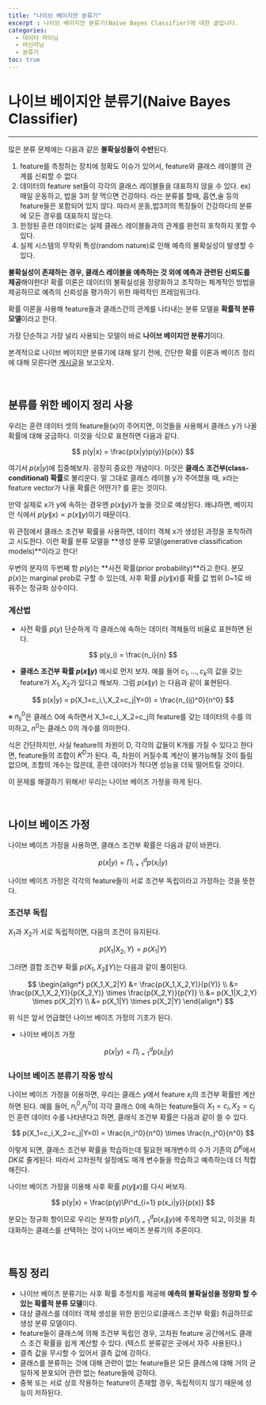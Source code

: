```yaml
---
title: "나이브 베이지안 분류기"
excerpt : 나이브 베이지안 분류기(Naive Bayes Classifier)에 대한 글입니다.
categories:
  - 데이터 마이닝
  - 머신러닝
  - 분류기
toc: true
---
```


# 나이브 베이지안 분류기(Naive Bayes Classifier)
---

많은 분류 문제에는 다음과 같은 **불확실성들이 수반**된다.

1. feature를 측정하는 장치에 정확도 이슈가 있어서, feature와 클래스 레이블의 관계를 신뢰할 수 없다.
2. 데이터의 feature set들이 각각의 클래스 레이블들을 대표하지 않을 수 있다.
  ex) 매일 운동하고, 밥을 3끼 잘 먹으면 건강하다. 라는 분류를 할때, 흡연,술 등의 feature들은 포함되어 있지 않다. 따라서 
  운동,밥3끼의 특징들이 건강하다의 분류에 모든 경우를 대표하지 않는다.  
3. 한정된 훈련 데이터로는 실제 클래스 레이블들과의 관계를 완전히 포착하지 못할 수 있다. 
4. 실제 시스템의 무작위 특성(random nature)로 인해 예측의 불확실성이 발생할 수 있다.

**불확실성이 존재하는 경우, 클래스 레이블을 예측하는 것 외에 예측과 관련된 신뢰도를 제공**해야한다!
확률 이론은 데이터의 불확실성을 정량화하고 조작하는 체계적인 방법을 제공하므로 예측의 신뢰성을 평가하기 위한 매력적인 프레임워크다.

확률 이론을 사용해 feature들과 클래스간의 관계를 나타내는 분류 모델을 **확률적 분류 모델**이라고 한다. 

가장 단순하고 가장 널리 사용되는 모델이 바로 **나이브 베이지안 분류기**이다.

본격적으로 나이브 베이지안 분류기에 대해 알기 전에, 간단한 확률 이론과 베이즈 정리에 대해 모른다면 [게시글](https://yhyuntak.github.io/%ED%8C%A8%ED%84%B4%20%EC%9D%B8%EC%8B%9D%EA%B3%BC%20%EB%A8%B8%EC%8B%A0%20%EB%9F%AC%EB%8B%9D/%EA%B0%84%EB%8B%A8%ED%95%9C-%ED%99%95%EB%A5%A0-%EA%B0%9C%EB%85%90%EB%93%A4/)을 보고오자.

<br/>

## 분류를 위한 베이지 정리 사용

우리는 훈련 데이터 셋의 feature들(x)이 주어지면, 이것들을 사용해서 클래스 y가 나올 확률에 대해 궁금하다. 이것을 식으로 표현하면 다음과 같다.

$$
p(y|x) = \frac{p(x|y)p(y)}{p(x)}
$$

여기서 $p(x|y)$에 집중해보자. 굉장히 중요한 개념이다. 이것은 **클래스 조건부(class-conditional) 확률**로 불리운다.
말 그대로 클래스 레이블 y가 주어졌을 때, x라는 feature vector가 나올 확률은 어떤가? 를 묻는 것이다.

만약 실제로 x가 y에 속하는 경우엔 $p(x\|y)$가 높을 것으로 예상된다. 왜냐하면, 베이지안 식에서 $p(y\|x) \propto p(x\|y)$이기 때문이다.

위 관점에서 클래스 조건부 확률을 사용하면, 데이터 객체 x가 생성된 과정을 포착하려고 시도한다. 이런 확률 분류 모델을 **생성 분류 모델(generative classification models)**이라고 한다!

우변의 분자의 두번째 항 $p(y)$는 **사전 확률(prior probability)**라고 한다. 분모 $p(x)$는 marginal prob로 구할 수 있는데, 사후 확률 $p(y\|x)$를 확률 값 범위 0~1로 바꿔주는 정규화 상수이다.

### 계산법

* 사전 확률 $p(y)$
단순하게 각 클래스에 속하는 데이터 객체들의 비율로 표현하면 된다. 

$$
p(y_i) = \frac{n_i}{n}
$$

* **클래스 조건부 확률 $p(x\|y)$**
예시로 먼저 보자. 예를 들어 $c_1,...,c_k$의 값을 갖는 feature가 $X_1,X_2$가 있다고 해보자. 그럼 $p(x\|y)$ 는 다음과 같이 표현된다.

$$
p(x|y) = p(X_1=c_i,\,X_2=c_j|Y=0) = \frac{n_{ij}^0}{n^0}
$$

※ $n_{ij}^0$은 클래스 0에 속하면서 X_1=c_i,\,X_2=c_j의 feature를 갖는 데이터의 수를 의미하고, $n^0$는 클래스 0의 개수를 의미한다.

식은 간단하지만, 사실 feature의 차원이 D, 각각의 값들이 K개를 가질 수 있다고 한다면, feature들의 조합이 $K^D$가 된다. 즉, 차원이 커질수록 계산이 불가능해질 것이 틀림없으며,
조합의 개수는 많은데, 훈련 데이터가 적다면 성능을 더욱 떨어트릴 것이다.

이 문제를 해결하기 위해서! 우리는 나이브 베이즈 가정을 하게 된다.

<br/>

## 나이브 베이즈 가정

나이브 베이즈 가정을 사용하면, 클래스 조건부 확률은 다음과 같이 바뀐다.

$$
p(x|y) = \Pi_{i=1}^d p(x_i|y)
$$

나이브 베이즈 가정은 각각의 feature들이 서로 조건부 독립이라고 가정하는 것을 뜻한다. 

### 조건부 독립

$X_1$과 $X_2$가 서로 독립적이면, 다음의 조건이 유지된다.

$$
p(X_1|X_2,Y)=p(X_1|Y)
$$

그러면 결합 조건부 확률 $p(X_1,X_2\|Y)$는 다음과 같이 풀이된다.

$$
\begin{align*}
p(X_1,X_2|Y) &= \frac{p(X_1,X_2,Y)}{p(Y)}  \\
&= \frac{p(X_1,X_2,Y)}{p(X_2,Y)} \times \frac{p(X_2,Y)}{p(Y)} \\
&= p(X_1|X_2,Y) \times p(X_2|Y) \\
&= p(X_1|Y) \times p(X_2|Y)
\end{align*}
$$

위 식은 앞서 언급했던 나이브 베이즈 가정의 기초가 된다.

* 나이브 베이즈 가정 

  $$
  p(x|y) = \Pi_{i=1}^d p(x_i|y)
  $$

### 나이브 베이즈 분류기 작동 방식

나이브 베이즈 가정을 이용하면, 우리는 클래스 $y$에서 feature $x_i$의 조건부 확률만 계산하면 된다.
예를 들어, $n_i^0$,$n_j^0$이 각각 클래스 0에 속하는 feature들이 $X_1=c_i,X_2=c_j$인 훈련 데이터 수를 나타낸다고 하면, 클래식 조건부 확률은 다음과 같이 쓸 수 있다.

$$
p(X_1=c_i,X_2=c_j|Y=0) = \frac{n_i^0}{n^0} \times \frac{n_j^0}{n^0}
$$

이렇게 되면, 클래스 조건부 확률을 학습하는데 필요한 매개변수의 수가 기존의 $D^K$에서 $DK$로 줄게된다. 따라서 고차원적 설정에도 매개 변수들을 학습하고 예측하는데 더 적합해진다.

나이브 베이즈 가정을 이용해 사후 확률 $p(y\|x)$를 다시 써보자.

$$
p(y|x) = \frac{p(y)\Pi^d_{i=1} p(x_i|y)}{p(x)}
$$

분모는 정규화 항이므로 우리는 분자항 $p(y)\Pi^d_{i=1} p(x_i\|y)$에 주목하면 되고, 이것을 최대화하는 클래스를 선택하는 것이 나이브 베이즈 분류기의 추론이다.


<br/>

## 특징 정리

* 나이브 베이즈 분류기는 사후 확률 추정치를 제공해 **예측의 불확실성을 정량화 할 수 있는 확률적 분류 모델**이다.
* 대상 클래스를 데이터 객체 생성을 위한 원인으로(클래스 조건부 확률) 취급하므로 생성 분류 모델이다.
* feature들이 클래스에 의해 조건부 독립인 경우, 고차원 feature 공간에서도 클래스 조건 확률을 쉽게 계산할 수 있다. (텍스트 분류같은 곳에서 자주 사용된다.)
* 결측 값을 무시할 수 있어서 결측 값에 강하다.
* 클래스를 분류하는 것에 대해 관련이 없는 feature들은 모든 클래스에 대해 거의 균일하게 분포되어 관련 없는 feature들에 강하다.
* 중복 또는 서로 상호 작용하는 feature이 존재할 경우, 독립적이지 않기 때문에 성능이 저하된다.